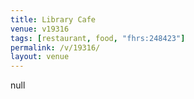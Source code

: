 ```yaml
---
title: Library Cafe
venue: v19316
tags: [restaurant, food, "fhrs:248423"]
permalink: /v/19316/
layout: venue
---
```

null